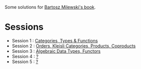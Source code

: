 Some solutions for [Bartosz Milewski's book](/Category%20Theory%20for%20Programmers%20(Bartosz%20Milewski).pdf).

# Sessions

 - Session 1 : [Categories, Types & Functions](/Session%201/Homework.pdf)
 - Session 2 : [Orders, Kleisli Categories, Products, Coproducts](/Session%202/Homework.pdf)
 - Session 3 : [Algebraic Data Types, Functors](/Session%203/Homework.pdf)
 - Session 4 : [?](/Session%204/Homework.pdf)
 - Session 5 : [?](/Session%205/Homework.pdf)
